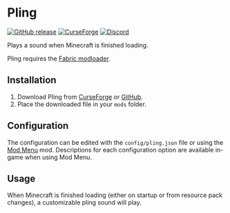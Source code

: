 # Pling

[![GitHub release](https://img.shields.io/github/release/haykam821/Pling.svg?style=popout&label=github)](https://github.com/haykam821/Pling/releases/latest)
[![CurseForge](https://img.shields.io/static/v1?style=popout&label=curseforge&message=project&color=6441A4)](https://www.curseforge.com/minecraft/mc-mods/pling)
[![Discord](https://img.shields.io/static/v1?style=popout&label=chat&message=discord&color=7289DA)](https://discord.gg/eXcffmW)

Plays a sound when Minecraft is finished loading.

Pling requires the [Fabric modloader](https://fabricmc.net/use/).

## Installation

1. Download Pling from [CurseForge](https://www.curseforge.com/minecraft/mc-mods/pling/files) or [GitHub](https://github.com/haykam821/Pling/releases).
2. Place the downloaded file in your `mods` folder.

## Configuration

The configuration can be edited with the `config/pling.json` file or using the [Mod Menu](https://www.curseforge.com/minecraft/mc-mods/modmenu) mod. Descriptions for each configuration option are available in-game when using Mod Menu.

## Usage

When Minecraft is finished loading (either on startup or from resource pack changes), a customizable pling sound will play.
